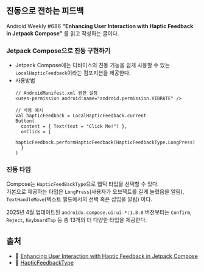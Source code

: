 ## 진동으로 전하는 피드백

Android Weekly #686 **"Enhancing User Interaction with Haptic Feedback in Jetpack Compose"** 를 읽고 작성하는 글이다.

### Jetpack Compose으로 진동 구현하기
- Jetpack Compose에는 디바이스의 진동 기능을 쉽게 사용할 수 있는
  `LocalHapticFeedback`이라는 컴포지션을 제공한다.
- 사용방법
  ```
  // AndroidManifest.xml 권한 설정
  <uses-permission android:name="android.permission.VIBRATE" />

  // 사용 예시
  val hapticFeedback = LocalHapticFeedback.current
  Button(
    content = { Text(text = "Click Me!") },
    onClick = { 
        hapticFeedback.performHapticFeedback(HapticFeedbackType.LongPress) 
    }
  )
  ```
### 진동 타입
Compose는 `HapticFeedBackType`으로 햅틱 타입을 선택할 수 있다.  
기본으로 제공하는 타입은
`LongPress`(사용자가 오브젝트를 길게 눌렀음을 알림), `TextHandleMove`(텍스트 필드에서의 선택 혹은 삽입을 알림) 이다.  

2025년 4월 업데이트된 `androidx.compose.ui:ui-*:1.8.0` 버전부터는 
`Confirm`, `Reject`, `KeyboardTap` 등 총 13개의 더 다양한 타입을 제공한다.  


## 출처
- 🧩 [Enhancing User Interaction with Haptic Feedback in Jetpack Compose](https://proandroiddev.com/enhancing-user-interaction-with-haptic-feedback-in-jetpack-compose-33f3c3e8f126)
- 🧩 [HapticFeedbackType](https://developer.android.com/reference/kotlin/androidx/compose/ui/hapticfeedback/HapticFeedbackType)
